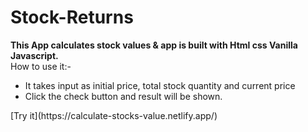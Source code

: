 # Stock-Returns
<strong>This App calculates stock values & app is built with Html css Vanilla Javascript.</strong> <br/>
How to use it:-
<ul> <li>It takes input as initial price, total stock quantity and current price <li>
Click the check button and result will be shown. 
</li>
</ul>
[Try it](https://calculate-stocks-value.netlify.app/)
